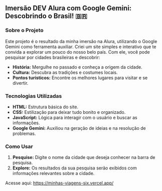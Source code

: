 ## Imersão DEV Alura com Google Gemini: Descobrindo o Brasil! 🇧🇷

### Sobre o Projeto
Este projeto é o resultado da minha imersão na Alura, utilizando o Google Gemini como ferramenta auxiliar. 
Criei um site simples e interativo que te convida a explorar um pouco do nosso belo país. 
Com ele, você pode pesquisar por cidades brasileiras e descobrir:

* **História:** Mergulhe no passado e conheça a origem da cidade.
* **Cultura:** Descubra as tradições e costumes locais.
* **Pontos turísticos:** Encontre os melhores lugares para visitar e se divertir.

### Tecnologias Utilizadas
* **HTML:** Estrutura básica do site.
* **CSS:** Estilização para deixar tudo bonito e organizado.
* **JavaScript:** Lógica para interagir com o usuário e buscar as informações.
* **Google Gemini:** Auxiliou na geração de ideias e na resolução de problemas.

### Como Usar
1. **Pesquise:** Digite o nome da cidade que deseja conhecer na barra de pesquisa.
2. **Explore:** Os resultados da sua pesquisa serão exibidos com informações relevantes sobre a cidade.

Acesse aqui: https://minhas-viagens-six.vercel.app/
